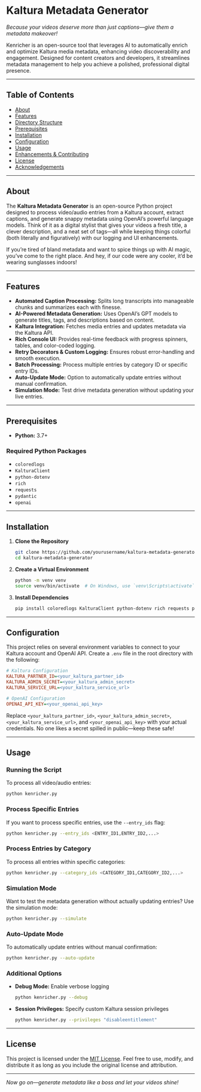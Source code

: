 # Kaltura Metadata Generator

*Because your videos deserve more than just captions—give them a metadata makeover!*

Kenricher is an open-source tool that leverages AI to automatically enrich and optimize Kaltura media metadata, enhancing video discoverability and engagement. Designed for content creators and developers, it streamlines metadata management to help you achieve a polished, professional digital presence.

---

## Table of Contents

- [About](#about)
- [Features](#features)
- [Directory Structure](#directory-structure)
- [Prerequisites](#prerequisites)
- [Installation](#installation)
- [Configuration](#configuration)
- [Usage](#usage)
- [Enhancements & Contributing](#enhancements--contributing)
- [License](#license)
- [Acknowledgements](#acknowledgements)

---

## About

The **Kaltura Metadata Generator** is an open-source Python project designed to process video/audio entries from a Kaltura account, extract captions, and generate snappy metadata using OpenAI’s powerful language models. Think of it as a digital stylist that gives your videos a fresh title, a clever description, and a neat set of tags—all while keeping things colorful (both literally and figuratively) with our logging and UI enhancements.

If you’re tired of bland metadata and want to spice things up with AI magic, you’ve come to the right place. And hey, if our code were any cooler, it’d be wearing sunglasses indoors!

---

## Features

- **Automated Caption Processing:** Splits long transcripts into manageable chunks and summarizes each with finesse.
- **AI-Powered Metadata Generation:** Uses OpenAI’s GPT models to generate titles, tags, and descriptions based on content.
- **Kaltura Integration:** Fetches media entries and updates metadata via the Kaltura API.
- **Rich Console UI:** Provides real-time feedback with progress spinners, tables, and color-coded logging.
- **Retry Decorators & Custom Logging:** Ensures robust error-handling and smooth execution.
- **Batch Processing:** Process multiple entries by category ID or specific entry IDs.
- **Auto-Update Mode:** Option to automatically update entries without manual confirmation.
- **Simulation Mode:** Test drive metadata generation without updating your live entries.

---

## Prerequisites

- **Python:** 3.7+

### Required Python Packages

- `coloredlogs`
- `KalturaClient`
- `python-dotenv`
- `rich`
- `requests`
- `pydantic`
- `openai`

---

## Installation

1. **Clone the Repository**

   ```bash
   git clone https://github.com/yourusername/kaltura-metadata-generator.git
   cd kaltura-metadata-generator
   ```

2. **Create a Virtual Environment**

   ```bash
   python -m venv venv
   source venv/bin/activate  # On Windows, use `venv\Scripts\activate`
   ```

3. **Install Dependencies**

   ```bash
   pip install coloredlogs KalturaClient python-dotenv rich requests pydantic openai
   ```

---

## Configuration

This project relies on several environment variables to connect to your Kaltura account and OpenAI API. Create a `.env` file in the root directory with the following:

```ini
# Kaltura Configuration
KALTURA_PARTNER_ID=<your_kaltura_partner_id>
KALTURA_ADMIN_SECRET=<your_kaltura_admin_secret>
KALTURA_SERVICE_URL=<your_kaltura_service_url>

# OpenAI Configuration
OPENAI_API_KEY=<your_openai_api_key>
```

Replace `<your_kaltura_partner_id>`, `<your_kaltura_admin_secret>`, `<your_kaltura_service_url>`, and `<your_openai_api_key>` with your actual credentials. No one likes a secret spilled in public—keep these safe!

---

## Usage

### Running the Script

To process all video/audio entries:

```bash
python kenricher.py
```

### Process Specific Entries

If you want to process specific entries, use the `--entry_ids` flag:

```bash
python kenricher.py --entry_ids <ENTRY_ID1,ENTRY_ID2,...>
```

### Process Entries by Category

To process all entries within specific categories:

```bash
python kenricher.py --category_ids <CATEGORY_ID1,CATEGORY_ID2,...>
```

### Simulation Mode

Want to test the metadata generation without actually updating entries? Use the simulation mode:

```bash
python kenricher.py --simulate
```

### Auto-Update Mode

To automatically update entries without manual confirmation:

```bash
python kenricher.py --auto-update
```

### Additional Options

- **Debug Mode:** Enable verbose logging
  ```bash
  python kenricher.py --debug
  ```
- **Session Privileges:** Specify custom Kaltura session privileges
  ```bash
  python kenricher.py --privileges "disableentitlement"
  ```
---

## License

This project is licensed under the [MIT License](LICENSE). Feel free to use, modify, and distribute it as long as you include the original license and attribution.

---

*Now go on—generate metadata like a boss and let your videos shine!*

